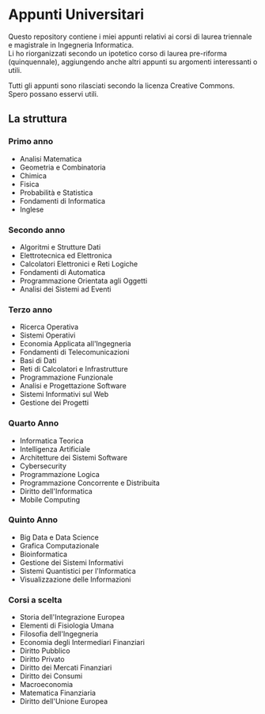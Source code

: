 # Appunti Universitari

Questo repository contiene i miei appunti relativi ai corsi di laurea triennale e magistrale in Ingegneria Informatica.  
Li ho riorganizzati secondo un ipotetico corso di laurea pre-riforma (quinquennale), aggiungendo anche altri appunti su argomenti interessanti o utili.

Tutti gli appunti sono rilasciati secondo la licenza Creative Commons.  
Spero possano esservi utili.

## La struttura
### Primo anno
* Analisi Matematica
* Geometria e Combinatoria
* Chimica
* Fisica
* Probabilità e Statistica
* Fondamenti di Informatica
* Inglese

### Secondo anno
* Algoritmi e Strutture Dati
* Elettrotecnica ed Elettronica
* Calcolatori Elettronici e Reti Logiche
* Fondamenti di Automatica
* Programmazione Orientata agli Oggetti
* Analisi dei Sistemi ad Eventi

### Terzo anno
* Ricerca Operativa
* Sistemi Operativi
* Economia Applicata all'Ingegneria
* Fondamenti di Telecomunicazioni
* Basi di Dati
* Reti di Calcolatori e Infrastrutture
* Programmazione Funzionale
* Analisi e Progettazione Software
* Sistemi Informativi sul Web
* Gestione dei Progetti

### Quarto Anno
* Informatica Teorica
* Intelligenza Artificiale
* Architetture dei Sistemi Software
* Cybersecurity
* Programmazione Logica
* Programmazione Concorrente e Distribuita
* Diritto dell'Informatica
* Mobile Computing

### Quinto Anno
* Big Data e Data Science
* Grafica Computazionale
* Bioinformatica
* Gestione dei Sistemi Informativi
* Sistemi Quantistici per l'Informatica
* Visualizzazione delle Informazioni

### Corsi a scelta
* Storia dell'Integrazione Europea
* Elementi di Fisiologia Umana
* Filosofia dell'Ingegneria
* Economia degli Intermediari Finanziari
* Diritto Pubblico
* Diritto Privato
* Diritto dei Mercati Finanziari
* Diritto dei Consumi
* Macroeconomia
* Matematica Finanziaria
* Diritto dell'Unione Europea
